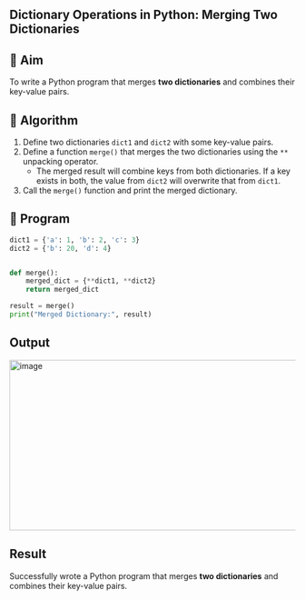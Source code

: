 ## Dictionary Operations in Python: Merging Two Dictionaries

## 🎯 Aim
To write a Python program that merges **two dictionaries** and combines their key-value pairs.

## 🧠 Algorithm
1. Define two dictionaries `dict1` and `dict2` with some key-value pairs.
2. Define a function `merge()` that merges the two dictionaries using the `**` unpacking operator.
   - The merged result will combine keys from both dictionaries. If a key exists in both, the value from `dict2` will overwrite that from `dict1`.
3. Call the `merge()` function and print the merged dictionary.

## 🧾 Program
```py
dict1 = {'a': 1, 'b': 2, 'c': 3}
dict2 = {'b': 20, 'd': 4}


def merge():
    merged_dict = {**dict1, **dict2}
    return merged_dict

result = merge()
print("Merged Dictionary:", result)
```
## Output
<img width="543" height="300" alt="image" src="https://github.com/user-attachments/assets/c70e4e1b-1a1e-481b-bde3-637f6149692e" />

## Result
Successfully wrote a Python program that merges **two dictionaries** and combines their key-value pairs.
